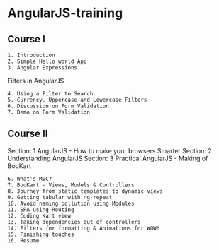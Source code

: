 # AngularJS-training
## Course I

    1. Introduction 
    2. Simple Hello world App
    3. Angular Expressions

Filters in AngularJS

    4. Using a Filter to Search
    5. Currency, Uppercase and Lowercase Filters
    6. Discussion on Form Validation
    7. Demo on Form Validation
    
## Course II

Section: 1 
AngularJS - How to make your browsers Smarter
Section: 2 
Understanding AngularJS
Section: 3 
Practical AngularJS - Making of BooKart

    6. What's MVC?
    7. BooKart - Views, Models & Controllers
    8. Journey from static templates to dynamic views 
    9. Getting tabular with ng-repeat
    10. Avoid naming pollution using Modules
    11. SPA using Routing 
    12. Coding Kart view
    13. Taking dependencies out of controllers
    14. Filters for formatting & Animations for WOW!
    15. Finishing touches 
    16. Resume
